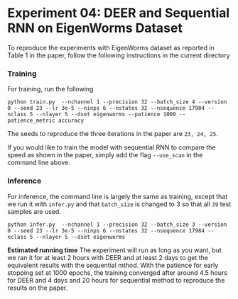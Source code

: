 # Experiment 04: DEER and Sequential RNN on EigenWorms Dataset

To reproduce the experiments with EigenWorms dataset as reported in Table 1 in the paper, follow the following instructions in the current directory

### Training
For training, run the following

```
python train.py  --nchannel 1 --precision 32 --batch_size 4 --version 0 --seed 23 --lr 3e-5 --ninps 6 --nstates 32 --nsequence 17984 --nclass 5 --nlayer 5 --dset eigenworms --patience 1000 --patience_metric accuracy
```

The seeds to reproduce the three iterations in the paper are `23, 24, 25`.

If you would like to train the model with sequential RNN to compare the speed as shown in the paper, simply add the flag `--use_scan` in the command line above.

### Inference
For inference, the command line is largely the same as training, except that we run it with `infer.py` and that `batch_size` is changed to 3 so that all `39` test samples are used.

```
python infer.py  --nchannel 1 --precision 32 --batch_size 3 --version 0 --seed 23 --lr 3e-5 --ninps 6 --nstates 32 --nsequence 17984 --nclass 5 --nlayer 5 --dset eigenworms
```

**Estimated running time**
The experiment will run as long as you want, but we ran it for at least 2 hours with DEER and at least 2 days to get the equivalent results with the sequential mthod. With the patience for early stopping set at 1000 epochs, the training converged after around 4.5 hours for DEER and 4 days and 20 hours for sequential method to reproduce the results on the paper.
